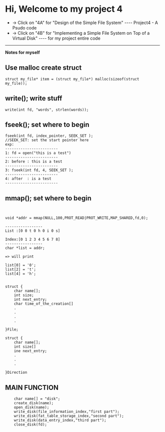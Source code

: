 # Hi, Welcome to my project 4

* -> Click on "4A" for "Design of the Simple File System" ---- Project4 - A Psudo code 
* -> Click on "4B" for "Implementing a Simple File System on Top of a Virtual Disk" ---- for my project entire code


 
-----------------------------------------------------


**Notes for myself**

## Use malloc create struct
```
struct my_file* item = (struct my_file*) malloc(sizeof(struct my_file));
```
## write(); write stuff
```
write(int fd, "words", strlen(words));
```


## fseek(); set where to begin
```
fseek(int fd, index_pointer, SEEK_SET );
//SEEK_SET: set the start pointer here 
exp: 
------------------------
1: fd = open("this is a test")
------------------------
2: before : this is a test 
------------------------
3: fseek(int fd, 4, SEEK_SET );
------------------------
4: after  : is a test
------------------------

```

## mmap(); set where to begin
```


void *addr = mmap(NULL,100,PROT_READ|PROT_WRITE,MAP_SHARED,fd,0);

-----------------
List :[0 0 t 0 h 0 i 0 s]

Index:[0 1 2 3 4 5 6 7 8] 
-----------------
char *list = addr;

=> will print

list[0] = '0';
list[2] = 't';
list[4] = 'h';


```


```
struct {
    char name[];
    int size;
    int next_entry;
    char time_of_the_creation[]
    .
    .
    .
    .

}File;
```

```
struct {
    char name[];
    int size[]
    ine next_entry;
    .
    .
    .

}Direction 
```

## MAIN FUNCTION 
```
    char name[] = "disk";    
    create_disk(name);
    open_disk(name);
    write_disk(file_information_index,"first part");
    write_disk(fat_table_storage_index,"second part");
    write_disk(data_entry_index,"third part");
    close_disk(fd);
```



